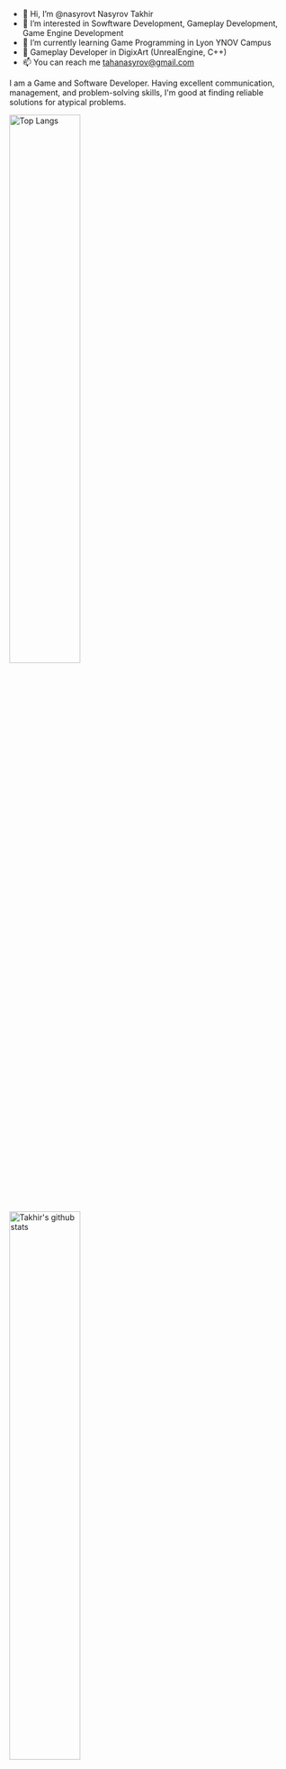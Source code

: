 - 👋 Hi, I’m @nasyrovt Nasyrov Takhir
- 👀 I’m interested in Sowftware Development, Gameplay Development, Game Engine Development
- 🌱 I’m currently learning Game Programming in Lyon YNOV Campus
- 💞️ Gameplay Developer in DigixArt (UnrealEngine, C++)
- 📫 You can reach me tahanasyrov@gmail.com

I am a Game and Software Developer. 
Having excellent communication, management, and problem-solving skills, I'm good at finding reliable solutions for atypical problems.

<div>
   <a href="https://github.com/anuraghazra/github-readme-stats">
   <img width="50%" alt="Top Langs" src="https://github-readme-stats.vercel.app/api/top-langs?username=nasyrovt&show_icons=true&layout=compact&hide=shaderlab,html&count_private=true&langs_count=6&theme=radical" />
   </a>
   <a href="https://github.com/anuraghazra/github-readme-stats">
   <img width="50%" alt="Takhir's github stats" src="https://github-readme-stats.vercel.app/api?username=nasyrovt&show_icons=true&show_icons=true&count_private=true&theme=radical" />
   </a>
</div>
<!---
nasyrovt/nasyrovt is a ✨ special ✨ repository because its `README.md` (this file) appears on your GitHub profile.
You can click the Preview link to take a look at your changes.
--->
